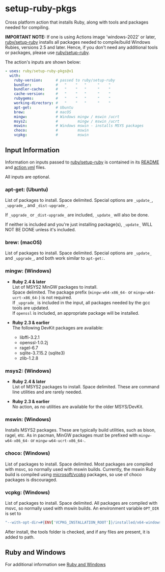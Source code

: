 [ruby/setup-ruby]:https://github.com/ruby/setup-ruby
[README]:https://github.com/ruby/setup-ruby/blob/master/README.md
[action.yml]:https://github.com/ruby/setup-ruby/blob/master/action.yml

# setup-ruby-pkgs

Cross platform action that installs Ruby, along with tools and packages needed for compiling.

**IMPORTANT NOTE:** If one is using Actions image 'windows-2022' or later, [ruby/setup-ruby]
installs all packages needed to compile/build Windows Rubies, versions 2.5 and later.
Hence, if you don't need any additional tools or packages, please use [ruby/setup-ruby].

The action's inputs are shown below:

```yaml
- uses: ruby/setup-ruby-pkgs@v1
  with:
    ruby-version:      # passed to ruby/setup-ruby
    bundler:           #   "    "   "     "    "
    bundler-cache:     #   "    "   "     "    "
    cache-version:     #   "    "   "     "    "
    rubygems:          #   "    "   "     "    "
    working-directory: #   "    "   "     "    "
    apt-get:           # Ubuntu
    brew:              # macOS
    mingw:             # Windows mingw / mswin /ucrt
    msys2:             #         mingw / mswin /ucrt
    mswin:             # Windows mswin - installs MSYS packages
    choco:             #         mswin
    vcpkg:             #         mswin
```

## Input Information

Information on inputs passed to [ruby/setup-ruby] is contained in its [README] and
[action.yml] files.

All inputs are optional.

### apt-get: (Ubuntu)

List of packages to install.  Space delimited. Special options are `_update_`, `_upgrade_`, and `_dist-upgrade_`.

If `_upgrade_` or `_dist-upgrade_` are included, `_update_` will also be done.

If neither is included and you're just installing  package(s), `_update_` WILL NOT BE DONE unless it's included.


### brew: (macOS)

List of packages to install.  Space delimited. Special options are `_update_` and `_upgrade_`, and both work similar to `apt-get:`.

### mingw: (Windows)

* **Ruby 2.4 & later**<br/>
  List of MSYS2 MinGW packages to install.<br/>
  Space delimited.  The package prefix (`mingw-w64-x86_64-` or `mingw-w64-ucrt-x86_64-`) is not required.<br/>
  If `_upgrade_` is included in the input, all packages needed by the gcc tools are updated.<br/>
  If `openssl` is included, an appropriate package will be installed.

* **Ruby 2.3 & earlier**<br/>
  The following DevKit packages are available:<br/>
    * libffi-3.2.1
    * openssl-1.0.2j
    * ragel-6.7
    * sqlite-3.7.15.2  (sqlite3)
    * zlib-1.2.8

### msys2: (Windows)

* **Ruby 2.4 & later**<br/>
  List of MSYS2 packages to install.  Space delimited.  These are command line utilities and are rarely needed.

* **Ruby 2.3 & earlier**<br/>
  No action, as no utilities are available for the older MSYS/DevKit.

### mswin: (Windows)

Installs MSYS2 packages.  These are typically build utilities, such as bison, ragel, etc.
As in pacman, MinGW packages must be prefixed with `mingw-w64-x86_64-` or `mingw-w64-ucrt-x86_64-`.

### choco: (Windows)

List of packages to install.  Space delimited.  Most packages are compiled with msvc, so normally used with mswin builds.
Currently, the mswin Ruby build is compiled using [microsoft/vcpkg](https://github.com/microsoft/vcpkg) packages, so
use of choco packages is discouraged.

### vcpkg: (Windows)

List of packages to install.  Space delimited.  All packages are compiled with msvc, so normally used with mswin builds.  An environment variable `OPT_DIR` is set to
```ruby
"--with-opt-dir=#{ENV['VCPKG_INSTALLATION_ROOT']}/installed/x64-windows"
```

After install, the tools folder is checked, and if any files are present, it is added to path.

## Ruby and Windows

For additional information see [Ruby and Windows](Ruby_and_Windows.md)
